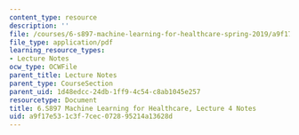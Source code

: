 ```yaml
---
content_type: resource
description: ''
file: /courses/6-s897-machine-learning-for-healthcare-spring-2019/a9f17e531c3f7cec072895214a13628d_MIT6_S897S19_lec4note.pdf
file_type: application/pdf
learning_resource_types:
- Lecture Notes
ocw_type: OCWFile
parent_title: Lecture Notes
parent_type: CourseSection
parent_uid: 1d48edcc-24db-1ff9-4c54-c8ab1045e257
resourcetype: Document
title: 6.S897 Machine Learning for Healthcare, Lecture 4 Notes
uid: a9f17e53-1c3f-7cec-0728-95214a13628d
---
```

